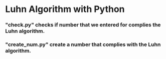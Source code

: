 # Luhn Algorithm with Python
### "check.py" checks if number that we entered for complies the Luhn algorithm.
### "create_num.py" create a number that complies with the Luhn algorithm.

